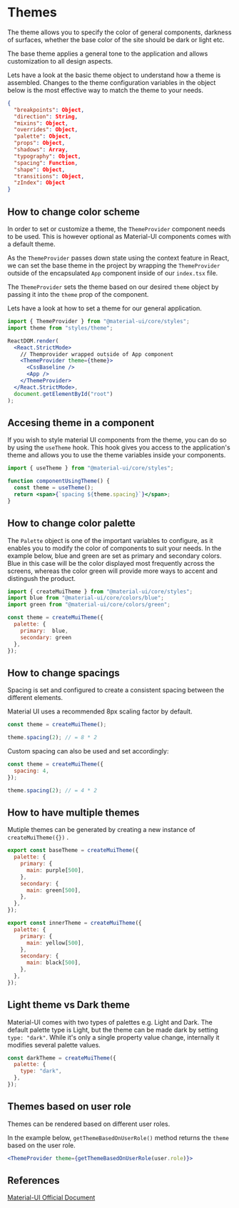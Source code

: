 # Themes

The theme allows you to specify the color of general components, darkness of surfaces, whether the base color of the site should be dark or light etc.

The base theme applies a general tone to the application and allows customization to all design aspects.

Lets have a look at the basic theme object to understand how a theme is assembled. Changes to the theme configuration variables in the object below is the most effective way to match the theme to your needs.

```json
{
  "breakpoints": Object,
  "direction": String,
  "mixins": Object,
  "overrides": Object,
  "palette": Object,
  "props": Object,
  "shadows": Array,
  "typography": Object,
  "spacing": Function,
  "shape": Object,
  "transitions": Object,
  "zIndex": Object
}
```

## How to change color scheme

In order to set or customize a theme, the `ThemeProvider` component needs to be used. This is however optional as Material-UI components comes with a default theme.

As the `ThemeProvider` passes down state using the context feature in React, we can set the base theme in the project by wrapping the `ThemeProvider` outside of the encapsulated `App` component inside of our `index.tsx` file.

The `ThemeProvider` sets the theme based on our desired `theme` object by passing it into the `theme` prop of the component.

Lets have a look at how to set a theme for our general application.

```jsx
import { ThemeProvider } from "@material-ui/core/styles";
import theme from "styles/theme";

ReactDOM.render(
  <React.StrictMode>
    // Themprovider wrapped outside of App component
    <ThemeProvider theme={theme}>
      <CssBaseline />
      <App />
    </ThemeProvider>
  </React.StrictMode>,
  document.getElementById("root")
);
```

## Accesing theme in a component

If you wish to style material UI components from the theme, you can do so by using the `useTheme` hook. This hook gives you access to the application's theme and allows you to use the theme variables inside your components.

```jsx
import { useTheme } from "@material-ui/core/styles";

function componentUsingTheme() {
  const theme = useTheme();
  return <span>{`spacing ${theme.spacing}`}</span>;
}
```

## How to change color palette

The `Palette` object is one of the important variables to configure, as it enables you to modify the color of components to suit your needs. In the example below, blue and green are set as primary and secondary colors. Blue in this case will be the color displayed most frequently across the screens, whereas the color green will provide more ways to accent and distingush the product.

```jsx
import { createMuiTheme } from "@material-ui/core/styles";
import blue from "@material-ui/core/colors/blue";
import green from "@material-ui/core/colors/green";

const theme = createMuiTheme({
  palette: {
    primary:  blue,
    secondary: green
  },
});
```

## How to change spacings

Spacing is set and configured to create a consistent spacing between the different elements.

Material UI uses a recommended 8px scaling factor by default.

```jsx
const theme = createMuiTheme();

theme.spacing(2); // = 8 * 2
```

Custom spacing can also be used and set accordingly:

```jsx
const theme = createMuiTheme({
  spacing: 4,
});

theme.spacing(2); // = 4 * 2
```

## How to have multiple themes

Mutiple themes can be generated by creating a new instance of `createMuiTheme({})` .

```jsx
export const baseTheme = createMuiTheme({
  palette: {
    primary: {
      main: purple[500],
    },
    secondary: {
      main: green[500],
    },
  },
});

export const innerTheme = createMuiTheme({
  palette: {
    primary: {
      main: yellow[500],
    },
    secondary: {
      main: black[500],
    },
  },
});
```

## Light theme vs Dark theme

Material-UI comes with two types of palettes e.g. Light and Dark. The default palette type is Light, but the theme can be made dark by setting `type: "dark"`. While it's only a single property value change, internally it modifies several palette values.

```jsx
const darkTheme = createMuiTheme({
  palette: {
    type: "dark",
  },
});
```

## Themes based on user role

Themes can be rendered based on different user roles.  

In the example below, `getThemeBasedOnUserRole()` method returns the `theme` based on the user role.

```jsx
<ThemeProvider theme={getThemeBasedOnUserRole(user.role)}>
```

## References
[Material-UI Official Document](https://material-ui.com/)